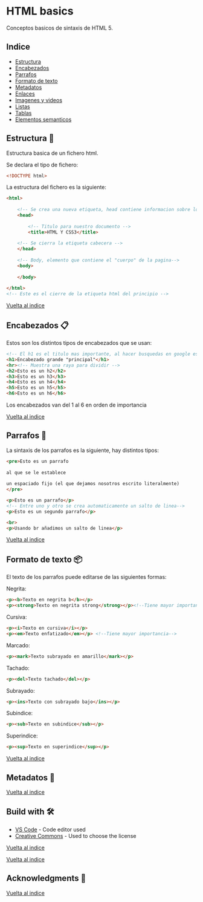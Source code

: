 # HTML basics

Conceptos basicos de sintaxis de HTML 5.

## Indice

- [Estructura](#Estructura-)
- [Encabezados](#encabezados-)
- [Parrafos](#parrafos-)
- [Formato de texto](#formato-de-texto-)
- [Metadatos](#metadatos-)
- [Enlaces](#enlaces-)
- [Imagenes y videos](#imagenes-y-videos-)
- [Listas](#listas-)
- [Tablas](#tablas-)
- [Elementos semanticos](#elementos-semanticos-)

## Estructura 🚀

Estructura basica de un fichero html.

Se declara el tipo de fichero:

```html
<!DOCTYPE html>
```

La estructura del fichero es la siguiente:

```html
<html>
    
    <!-- Se crea una nueva etiqueta, head contiene informacion sobre los metadatos -->
    <head>
        
        <!-- Titulo para nuestro documento -->
        <title>HTML Y CSS3</title>
    
    <!-- Se cierra la etiqueta cabecera -->
    </head>
    
    <!-- Body, elemento que contiene el "cuerpo" de la pagina-->
    <body>
        
    </body>
    
</html>
<!-- Este es el cierre de la etiqueta html del principio -->
```

[Vuelta al indice](#indice)

## Encabezados 📋

Estos son los distintos tipos de encabezados que se usan:

```html
<!-- El h1 es el titulo mas importante, al hacer busquedas en google es el que aparecera y el que google cogerá -->
<h1>Encabezado grande "principal"</h1>
<hr><!-- Muestra una raya para dividir -->
<h2>Esto es un h2</h2>
<h3>Esto es un h3</h3>
<h4>Esto es un h4</h4>
<h5>Esto es un h5</h5>
<h6>Esto es un h6</h6>
```

Los encabezados van del 1 al 6 en orden de importancia

[Vuelta al indice](#indice)

## Parrafos 🔧

La sintaxis de los parrafos es la siguiente, hay distintos tipos:

```html
<pre>Esto es un parrafo 
            
al que se le establece 
            
un espaciado fijo (el que dejamos nosotros escrito literalmente)
</pre>
```

```html
<p>Esto es un parrafo</p>
<!-- Entre uno y otro se crea automaticamente un salto de linea-->
<p>Esto es un segundo parrafo</p>
```

```html
<br>
<p>Usando br añadimos un salto de linea</p>
```

[Vuelta al indice](#indice)

## Formato de texto 📦

El texto de los parrafos puede editarse de las siguientes formas:

Negrita:

```html
<p><b>Texto en negrita b</b></p>  
<p><strong>Texto en negrita strong</strong></p><!--Tiene mayor importancia-->
```

Cursiva:

```html
<p><i>Texto en cursiva</i></p>
<p><em>Texto enfatizado</em></p> <!--Tiene mayor importancia-->
```

Marcado:

```html
<p><mark>Texto subrayado en amarillo</mark></p>
```

Tachado:

```html
<p><del>Texto tachado</del></p>
```

Subrayado:

```html
<p><ins>Texto con subrayado bajo</ins></p>
```

Subindice:

```html
<p><sub>Texto en subindice</sub></p>
```

Superindice:

```html
<p><sup>Texto en superindice</sup></p>
```

[Vuelta al indice](#indice)

## Metadatos 🔨


[Vuelta al indice](#indice)

## Build with 🛠️

* [VS Code](https://code.visualstudio.com/) - Code editor used
* [Creative Commons](https://creativecommons.org/) - Used to choose the license

[Vuelta al indice](#indice)



[Vuelta al indice](#indice)

## Acknowledgments 📢


[Vuelta al indice](#indice)